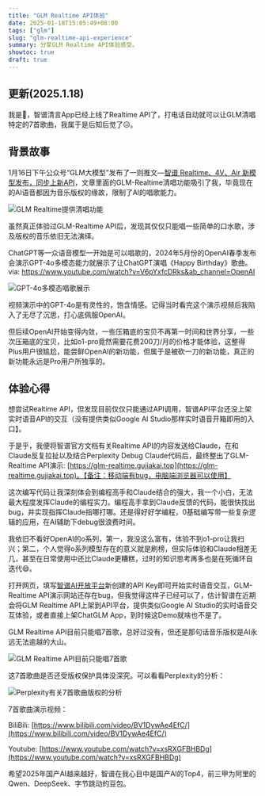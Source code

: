 ```yaml
---
title: "GLM Realtime API体验"
date: 2025-01-18T15:05:49+08:00
tags: ["glm"]
slug: "glm-realtime-api-experience"
summary: 分享GLM Realtime API体验感受。
showtoc: true
draft: true
---
```


## 更新(2025.1.18)

我是🤡，智谱清言App已经上线了Realtime API了，打电话自动就可以让GLM清唱特定的7首歌曲，我属于是后知后觉了😑。

## 背景故事

1月16日下午公众号“GLM大模型”发布了一则推文—[智谱 Realtime、4V、Air 新模型发布，同步上新API](https://mp.weixin.qq.com/s/EQiwpOVKoDK_zIfR1qbBEg)，文章里面的GLM-Realtime清唱功能吸引了我，毕竟现在的AI语音都因为音乐版权的缘故，限制了AI的唱歌能力。

![GLM Realtime提供清唱功能](https://cdn.sa.net/2025/01/18/PTx6mJRInQrZAuS.webp)

虽然真正体验过GLM-Realtime API后，发现其仅仅只能唱一些简单的口水歌，涉及版权的音乐依旧无法演绎。

ChatGPT等一众语音模型一开始是可以唱歌的，2024年5月份的OpenAI春季发布会演示GPT-4o多模态能力就展示了让ChatGPT演唱《Happy Birthday》歌曲。via: https://www.youtube.com/watch?v=V6pYxfcDRks&ab_channel=OpenAI

![GPT-4o多模态唱歌展示](https://cdn.sa.net/2025/01/18/YlDLpMQVPiAeqgd.webp)

视频演示中的GPT-4o是有灵性的，饱含情感。记得当时看完这个演示视频后我陷入了无尽了沉思，打心底佩服OpenAI。

但后续OpenAI开始变得内敛，一些压箱底的宝贝不再第一时间和世界分享，一些次压箱底的宝贝，比如o1-pro竟然需要花费200刀/月的价格才能体验，这整得Plus用户很尴尬，能尝鲜OpenAI的新功能，但属于是被砍一刀的新功能，真正的新功能永远是Pro用户所独享的。

## 体验心得

想尝试Realtime API，但发现目前仅仅只能通过API调用，智谱API平台还没上架实时语音API的交互（没有提供类似Google AI Studio那样实时语音开箱即用的入口】。

于是乎，我便将智谱官方文档有关Realtime API的内容发送给Claude，在和Claude反复拉扯以及结合Perplexity Debug Claude代码后，最终整出了GLM-Realtime API演示: [https://glm-realtime.gujiakai.top](https://glm-realtime.gujiakai.top)。【备注：移动端有bug，电脑端浏览器可以使用】

这次编写代码让我深刻体会到编程高手和Claude结合的强大，我一个小白，无法最大程度发挥Claude的编程实力。编程高手拿到Claude反馈的代码，能很快找出bug，并实现指挥Claude指哪打哪。还是得好好学编程，0基础编写带一些复杂逻辑的应用，在AI辅助下debug很浪费时间。

我依旧不看好OpenAI的o系列，第一，我没这么富有，体验不到o1-pro让我扫兴；第二，个人觉得o系列模型存在的意义就是刷榜，但实际体验和Claude相差无几，甚至在日常使用中还比Claude更糟糕，过时的知识思考再多也是在死循环自迭代😄。

打开网页，填写[智谱AI开放平台](https://www.bigmodel.cn/)新创建的API Key即可开始实时语音交互，GLM-Realtime API演示网站还存在bug，但我觉得这样子已经可以了，估计智谱在近期会将GLM Realtime API上架到API平台，提供类似Google AI Studio的实时语音交互体验，或者直接上架ChatGLM App，到时候这Demo就啥也不是了。

GLM Realtime API目前只能唱7首歌，总好过没有，但还是那句话音乐版权是AI永远无法逾越的大山。

![GLM Realtime API目前只能唱7首歌](https://cdn.sa.net/2025/01/18/G6PCDHQoeg2nyWv.webp)

这7首歌曲是否还受版权保护具体没深究。可以看看Perplexity的分析：

![Perplexity有关7首歌曲版权的分析](https://cdn.sa.net/2025/01/18/ATiq3lnuIYe1m8E.webp)

7首歌曲演示视频：

BiliBili: [https://www.bilibili.com/video/BV1DywAe4EfC/](https://www.bilibili.com/video/BV1DywAe4EfC/)

Youtube: [https://www.youtube.com/watch?v=xsRXGFBHBDg](https://www.youtube.com/watch?v=xsRXGFBHBDg)

希望2025年国产AI越来越好，智谱在我心目中是国产AI的Top4，前三甲为阿里的Qwen、DeepSeek、字节跳动的豆包。